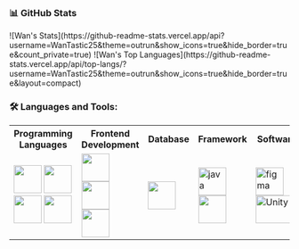### 📊 GitHub Stats 
<div allign="center">
  ![Wan's Stats](https://github-readme-stats.vercel.app/api?username=WanTastic25&theme=outrun&show_icons=true&hide_border=true&count_private=true) 
  ![Wan's Top Languages](https://github-readme-stats.vercel.app/api/top-langs/?username=WanTastic25&theme=outrun&show_icons=true&hide_border=true&layout=compact)
</div>

<h3 align="left">🛠️ Languages and Tools:</h3>
<table>
  <tr>
    <th>Programming Languages</th>
    <th>Frontend Development</th>
    <th>Database</th>
    <th>Framework</th>
    <th>Software</th>
    <th>Others</th>
  </tr>
  <tr>
    <td allign="center">
<img src="https://raw.githubusercontent.com/bablubambal/All_logo_and_pictures/7c0ac2ceb9f9d24992ec393d11fa7337d2f92466/programming%20languages/c.svg" height="50" width="50" />
<img src="https://raw.githubusercontent.com/bablubambal/All_logo_and_pictures/7c0ac2ceb9f9d24992ec393d11fa7337d2f92466/programming%20languages/java.svg" height="50" width="50" />
<img src="https://raw.githubusercontent.com/bablubambal/All_logo_and_pictures/7c0ac2ceb9f9d24992ec393d11fa7337d2f92466/programming%20languages/javascript.svg" height="50" width="50" />
<img src="https://github.com/bablubambal/All_logo_and_pictures/blob/main/programming%20languages/php.png?raw=true" height="50" width="50" /></td>
    <td allign="center">
<img src="https://raw.githubusercontent.com/bablubambal/All_logo_and_pictures/7c0ac2ceb9f9d24992ec393d11fa7337d2f92466/others/css.svg" height="50" width="50" />
<img src="https://raw.githubusercontent.com/bablubambal/All_logo_and_pictures/7c0ac2ceb9f9d24992ec393d11fa7337d2f92466/frameworks/boostrap.svg" height="50" width="50" />
<img src="https://raw.githubusercontent.com/bablubambal/All_logo_and_pictures/7c0ac2ceb9f9d24992ec393d11fa7337d2f92466/others/html.svg" height="50" width="50" /></td>
    <td allign="center">
<img src="https://raw.githubusercontent.com/bablubambal/All_logo_and_pictures/7c0ac2ceb9f9d24992ec393d11fa7337d2f92466/databases/mysql.svg" height="50" width="50" /></td>
    <td allign="center">
<img src="https://raw.githubusercontent.com/bablubambal/All_logo_and_pictures/7c0ac2ceb9f9d24992ec393d11fa7337d2f92466/frameworks/laravel.svg" alt="java" height="50" width="50" />
<img src="https://raw.githubusercontent.com/bablubambal/All_logo_and_pictures/7c0ac2ceb9f9d24992ec393d11fa7337d2f92466/frameworks/flask.svg" height="50" width="50" /></td>
    <td allign="center">
<img src="https://www.vectorlogo.zone/logos/figma/figma-icon.svg" alt="figma" width="50" height="50"/>
<img src="https://www.vectorlogo.zone/logos/unity3d/unity3d-ar21.svg" alt="Unity"  width="75" height="50"/>
    <td allign="center">
<img src="https://www.vectorlogo.zone/logos/unity3d/unity3d-icon.svg" alt="unity" width="40" height="40"/>
<img src="https://raw.githubusercontent.com/bablubambal/All_logo_and_pictures/62487087dc4f4f5efee637addbc67a16dd374bf6/text%20editors/vscode.svg" alt="java" height="50" width="50" />
<img src="https://raw.githubusercontent.com/bablubambal/All_logo_and_pictures/7c0ac2ceb9f9d24992ec393d11fa7337d2f92466/ides/android-studio.svg" alt="java" height="50" width="50" /></td>
  </tr>
</table>
